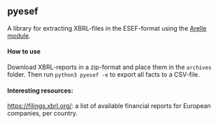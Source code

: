 ## pyesef

A library for extracting XBRL-files in the ESEF-format using the [Arelle module](https://github.com/Arelle/Arelle).

#### How to use

Download XBRL-reports in a zip-format and place them in the `archives` folder. Then run `python3 pyesef -e` to export all facts to a CSV-file.

#### Interesting resources:

https://filings.xbrl.org/: a list of available financial reports for European companies, per country.
